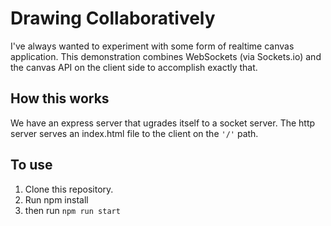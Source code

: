 # Drawing Collaboratively

I've always wanted to experiment with some form of realtime canvas application. This demonstration combines WebSockets (via Sockets.io) and the canvas API on the client side to accomplish exactly that.

## How this works
We have an express server that ugrades itself to a socket server. The http server serves an index.html file to the client on the `'/'` path. 

## To use
1. Clone this repository.
2. Run npm install
3. then run `npm run start`